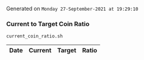 Generated on `Monday 27-September-2021 at 19:29:10`

### Current to Target Coin Ratio
`current_coin_ratio.sh`

Date|Current|Target|Ratio
---|---|---|---
